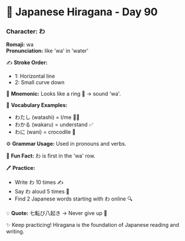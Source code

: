 # 📖 Japanese Hiragana - Day 90

### Character: わ  
**Romaji:** wa  
**Pronunciation:** like 'wa' in 'water'  

✍️ **Stroke Order:**  
- 1: Horizontal line
- 2: Small curve down

📝 **Mnemonic:** Looks like a ring 💍 → sound 'wa'.  

📌 **Vocabulary Examples:**  
- わたし (watashi) = I/me 🙋‍♂️
- わかる (wakaru) = understand ✅
- わに (wani) = crocodile 🐊

⚙️ **Grammar Usage:** Used in pronouns and verbs.  

🎉 **Fun Fact:** わ is first in the 'wa' row.  

🖊️ **Practice:**  
- Write わ 10 times ✍️
- Say わ aloud 5 times 🎤
- Find 2 Japanese words starting with わ online 🔍

💡 **Quote:** 七転び八起き → Never give up 💪  

✨ Keep practicing! Hiragana is the foundation of Japanese reading and writing.
